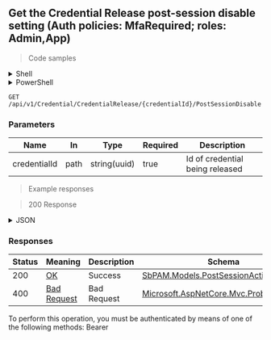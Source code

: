 
## Get the Credential Release post-session disable setting (Auth policies: MfaRequired; roles: Admin,App)

<a id="opIdGetCredentialReleasePostSessionDisableAsync"></a>

> Code samples

<details><summary>Shell</summary>


```shell
# You can also use wget
curl -X GET /api/v1/Credential/CredentialRelease/{credentialId}/PostSessionDisable \
  -H 'Accept: application/json' \
  -H 'Authorization: Bearer TOKEN'

```


</details>

<details><summary>PowerShell</summary>


```powershell
# PowerShell example

$NPSUrl = "https://localhost:6500"

$Login = @{
    Login = "User"
    Password = "Password"
}
# Cookie container for multi-factor authentication
$WebSession = New-Object Microsoft.PowerShell.Commands.WebRequestSession
$Token = Invoke-RestMethod -Uri "$($NPSUrl)/signinBody" -Method POST -Body (ConvertTo-Json $Login) -WebSession $WebSession -ContentType "application/json"
$Token = Invoke-RestMethod -Uri "$($NPSUrl)/signin2fa" -Method Post -Body $MfaCode -Headers @{Authorization = "Bearer $Token"} -WebSession $WebSession -ContentType "application/json"

$Headers = @{
    Authorization = "Bearer $Token"
}
Invoke-RestMethod -Method GET -Uri "$($NPSUrl)/api/v1/Credential/CredentialRelease/{credentialId}/PostSessionDisable" -Headers $Headers -ContentType "application/json"
```


</details>

`GET /api/v1/Credential/CredentialRelease/{credentialId}/PostSessionDisable`

<h3 id="get-the-credential-release-post-session-disable-setting-(auth-policies:-mfarequired;-roles:-admin,app)-parameters">Parameters</h3>

|Name|In|Type|Required|Description|
|---|---|---|---|---|
|credentialId|path|string(uuid)|true|Id of credential being released|

> Example responses

> 200 Response

<details><summary>JSON</summary>


```json
"Disable"
```


</details>

<h3 id="get-the-credential-release-post-session-disable-setting-(auth-policies:-mfarequired;-roles:-admin,app)-responses">Responses</h3>

|Status|Meaning|Description|Schema|
|---|---|---|---|
|200|[OK](https://tools.ietf.org/html/rfc7231#section-6.3.1)|Success|[SbPAM.Models.PostSessionAction](../Models/sbpam.models.postsessionaction.md)|
|400|[Bad Request](https://tools.ietf.org/html/rfc7231#section-6.5.1)|Bad Request|[Microsoft.AspNetCore.Mvc.ProblemDetails](../Models/microsoft.aspnetcore.mvc.problemdetails.md)|

<aside class="warning">
To perform this operation, you must be authenticated by means of one of the following methods:
Bearer
</aside>


